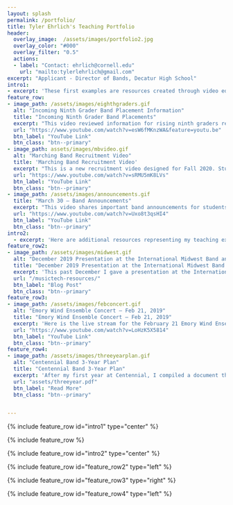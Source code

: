 ```yaml
---
layout: splash
permalink: /portfolio/
title: Tyler Ehrlich's Teaching Portfolio
header:
  overlay_image:  /assets/images/portfolio2.jpg
  overlay_color: "#000"
  overlay_filter: "0.5"
  actions:
  - label: "Contact: ehrlich@cornell.edu"
    url: "mailto:tylerlehrlich@gmail.com"
excerpt: "Applicant - Director of Bands, Decatur High School"
intro1:
- excerpt: 'These first examples are resources created through video editing and our online learning platform (Microsoft Teams) to connect with students during the COVID-19 school closure. We have been successful in continuing to engage students and support them through formal and informal methods.'
feature_row:
- image_path: /assets/images/eighthgraders.gif
  alt: "Incoming Ninth Grader Band Placement Information"
  title: "Incoming Ninth Grader Band Placements"
  excerpt: "This video reviewed information for rising ninth graders regarding optional placement auditions."
  url: "https://www.youtube.com/watch?v=esW6fMKnzWA&feature=youtu.be"
  btn_label: "YouTube Link"
  btn_class: "btn--primary"
- image_path: assets/images/mbvideo.gif
  alt: "Marching Band Recruitment Video"
  title: 'Marching Band Recruitment Video'    
  excerpt: "This is a new recruitment video designed for Fall 2020. Students submitted personal videos and I cut them with previous footage."
  url: "https://www.youtube.com/watch?v=sRMU5mK8LVs"
  btn_label: "YouTube Link"
  btn_class: "btn--primary"
- image_path: /assets/images/announcements.gif
  title: "March 30 – Band Announcements"
  excerpt: "This video shares important band announcements for students to watch remotely."
  url: "https://www.youtube.com/watch?v=Uxo8t3qsHI4"
  btn_label: "YouTube Link"
  btn_class: "btn--primary"
intro2:
  - excerpt: 'Here are additional resources representing my teaching experience at Centennial High School and Emory University.'
feature_row2:
- image_path: /assets/images/midwest.gif
  alt: "December 2019 Presentation at the International Midwest Band and Orchestra Clinic"
  title: "December 2019 Presentation at the International Midwest Band and Orchestra Clinic"
  excerpt: 'This past December I gave a presentation at the International Midwest Band and Orchestra Clinic in Chicago, IL. Over 18,000 music educators attend this clinic, and my session had over 100 people in attendance. I shared my slides and resources at the below link.'
  url: "/musictech-resources/"
  btn_label: "Blog Post"
  btn_class: "btn--primary"
feature_row3:
- image_path: /assets/images/febconcert.gif
  alt: "Emory Wind Ensemble Concert – Feb 21, 2019"
  title: "Emory Wind Ensemble Concert – Feb 21, 2019"
  excerpt: 'Here is the live stream for the February 21 Emory Wind Ensemble concert. (Decatur High School alumni Elise Kulers is playing clarinet here!)'
  url: "https://www.youtube.com/watch?v=LoHzK5X5814"
  btn_label: "YouTube Link"
  btn_class: "btn--primary"
feature_row4:
- image_path: /assets/images/threeyearplan.gif
  alt: "Centennial Band 3-Year Plan"
  title: "Centennial Band 3-Year Plan"
  excerpt: 'After my first year at Centennial, I compiled a document that assessed where we were as a band program, where we want to be, and methods to achieve those goals. I presented this to the principal to discuss ways the school administration could assist in these goals.'
  url: "assets/threeyear.pdf"
  btn_label: "Read More"
  btn_class: "btn--primary"


---
```

{% include feature_row id="intro1" type="center" %}

{% include feature_row %}

{% include feature_row id="intro2" type="center" %}

{% include feature_row id="feature_row2" type="left" %}

{% include feature_row id="feature_row3" type="right" %}

{% include feature_row id="feature_row4" type="left" %}

